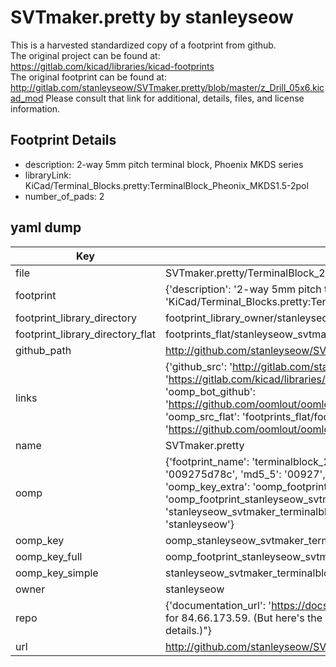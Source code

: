 # SVTmaker.pretty by stanleyseow  
This is a harvested standardized copy of a footprint from github.  
The original project can be found at:  
https://gitlab.com/kicad/libraries/kicad-footprints  
The original footprint can be found at:
http://gitlab.com/stanleyseow/SVTmaker.pretty/blob/master/z_Drill_05x6.kicad_mod
Please consult that link for additional, details, files, and license information.  
## Footprint Details
* description: 2-way 5mm pitch terminal block, Phoenix MKDS series  
* libraryLink: KiCad/Terminal_Blocks.pretty:TerminalBlock_Pheonix_MKDS1.5-2pol  
* number_of_pads: 2  
## yaml dump  
| Key | Value |  
| --- | --- |  
| file | SVTmaker.pretty/TerminalBlock_2P-5mm.kicad_mod |  
| footprint | {'description': '2-way 5mm pitch terminal block, Phoenix MKDS series', 'libraryLink': 'KiCad/Terminal_Blocks.pretty:TerminalBlock_Pheonix_MKDS1.5-2pol', 'number_of_pads': 2} |  
| footprint_library_directory | footprint_library_owner/stanleyseow_SVTmaker.pretty |  
| footprint_library_directory_flat | footprints_flat/stanleyseow_svtmaker_terminalblock_2p_5mm/working |  
| github_path | http://github.com/stanleyseow/SVTmaker.pretty/blob/master/TerminalBlock_2P-5mm.kicad_mod |  
| links | {'github_src': 'http://gitlab.com/stanleyseow/SVTmaker.pretty/blob/master/z_Drill_05x6.kicad_mod', 'github_src_repo': 'https://gitlab.com/kicad/libraries/kicad-footprints', 'oomp_bot': 'footprints/stanleyseow_svtmaker_terminalblock_2p_5mm/working', 'oomp_bot_github': 'https://github.com/oomlout/oomlout_oomp_footprint_bot/tree/main/footprints/stanleyseow_svtmaker_terminalblock_2p_5mm/working', 'oomp_src_flat': 'footprints_flat/footprints_flat/stanleyseow_svtmaker_terminalblock_2p_5mm/working', 'oomp_src_flat_github': 'https://github.com/oomlout/oomlout_oomp_footprint_src/tree/main/footprints_flat/stanleyseow_svtmaker_terminalblock_2p_5mm/working'} |  
| name | SVTmaker.pretty |  
| oomp | {'footprint_name': 'terminalblock_2p_5mm', 'library_name': 'svtmaker', 'md5': '009275d78caa3dc4bfea9ffa19f19288', 'md5_10': '009275d78c', 'md5_5': '00927', 'md5_6': '009275', 'oomp_key': 'oomp_stanleyseow_svtmaker_terminalblock_2p_5mm', 'oomp_key_extra': 'oomp_footprint_stanleyseow_svtmaker_terminalblock_2p_5mm', 'oomp_key_full': 'oomp_footprint_stanleyseow_svtmaker_terminalblock_2p_5mm_009275', 'oomp_key_simple': 'stanleyseow_svtmaker_terminalblock_2p_5mm', 'original_filename': 'SVTmaker.pretty/TerminalBlock_2P-5mm.kicad_mod', 'owner_name': 'stanleyseow'} |  
| oomp_key | oomp_stanleyseow_svtmaker_terminalblock_2p_5mm |  
| oomp_key_full | oomp_footprint_stanleyseow_svtmaker_terminalblock_2p_5mm |  
| oomp_key_simple | stanleyseow_svtmaker_terminalblock_2p_5mm |  
| owner | stanleyseow |  
| repo | {'documentation_url': 'https://docs.github.com/rest/overview/resources-in-the-rest-api#rate-limiting', 'message': "API rate limit exceeded for 84.66.173.59. (But here's the good news: Authenticated requests get a higher rate limit. Check out the documentation for more details.)"} |  
| url | http://github.com/stanleyseow/SVTmaker.pretty |  

